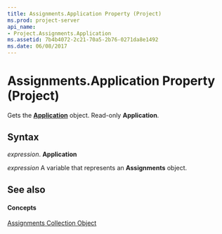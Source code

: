 ```yaml
---
title: Assignments.Application Property (Project)
ms.prod: project-server
api_name:
- Project.Assignments.Application
ms.assetid: 7b4b4072-2c21-70a5-2b76-0271da8e1492
ms.date: 06/08/2017
---
```



# Assignments.Application Property (Project)

Gets the **[Application](application-object-project.md)** object. Read-only **Application**.


## Syntax

 _expression_. **Application**

 _expression_ A variable that represents an **Assignments** object.


## See also


#### Concepts


[Assignments Collection Object](assignments-object-project.md)

